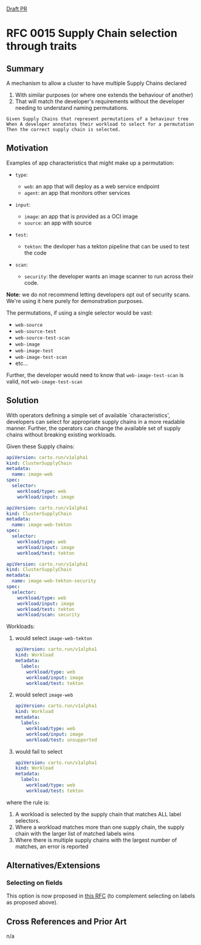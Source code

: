 [Draft PR](https://github.com/vmware-tanzu/cartographer/pull/319)
# RFC 0015 Supply Chain selection through traits

## Summary

A mechanism to allow a cluster to have multiple Supply Chains declared
1. With similar purposes (or where one extends the behaviour of another)
2. That will match the developer's requirements without the developer needing to understand naming permutations.

```gherkin
Given Supply Chains that represent permutations of a behaviour tree
When A developer annotates their workload to select for a permutation
Then the correct supply chain is selected.
```

## Motivation

Examples of app characteristics that might make up a permutation:

* `type`:
    * `web`: an app that will deploy as a web service endpoint
    * `agent`: an app that monitors other services

* `input`:
    * `image`: an app that is provided as a OCI image
    * `source`: an app with source

* `test`:
    * `tekton`: the devloper has a tekton pipeline that can be used to test the code

* `scan`:
    * `security`: the developer wants an image scanner to run across their code.

**Note:** we do not recommend letting developers opt out of security scans. We're using it
here purely for demonstration purposes.

The permutations, if using a single selector would be vast:

* `web-source`
* `web-source-test`
* `web-source-test-scan`
* `web-image`
* `web-image-test`
* `web-image-test-scan`
* etc...

Further, the developer would need to know that `web-image-test-scan` is valid, not `web-image-test-scan`  

## Solution
With operators defining a simple set of available `characteristics', developers can select for appropriate supply chains
in a more readable manner. Further, the operators can change the available set of supply chains without breaking existing
workloads.

Given these Supply chains:
```yaml
apiVersion: carto.run/v1alpha1
kind: ClusterSupplyChain
metadata:
  name: image-web
spec:
  selector:
    workload/type: web
    workload/input: image
```

```yaml
apiVersion: carto.run/v1alpha1
kind: ClusterSupplyChain
metadata:
  name: image-web-tekton
spec:
  selector:
    workload/type: web
    workload/input: image
    workload/test: tekton
```

```yaml
apiVersion: carto.run/v1alpha1
kind: ClusterSupplyChain
metadata:
  name: image-web-tekton-security
spec:
  selector:
    workload/type: web
    workload/input: image
    workload/test: tekton
    workload/scan: security
```

Workloads:

1. would select `image-web-tekton`
    ```yaml
    apiVersion: carto.run/v1alpha1
    kind: Workload
    metadata:
      labels:
        workload/type: web
        workload/input: image
        workload/test: tekton
    ```

1. would select `image-web`
    ```yaml
    apiVersion: carto.run/v1alpha1
    kind: Workload
    metadata:
      labels:
        workload/type: web
        workload/input: image
        workload/test: unsupported
    ```

1. would fail to select
    ```yaml
    apiVersion: carto.run/v1alpha1
    kind: Workload
    metadata:
      labels:
        workload/type: web
        workload/test: tekton
    ```

where the rule is:

1. A workload is selected by the supply chain that matches ALL label selectors.
2. Where a workload matches more than one supply chain, the supply chain with the larger list
   of matched labels wins
3. Where there is multiple supply chains with the largest number of matches, an error is reported

## Alternatives/Extensions
### Selecting on fields

This option is now proposed in [this RFC](https://github.com/vmware-tanzu/cartographer/pull/591) (to complement
selecting on labels as proposed above).

## Cross References and Prior Art

n/a